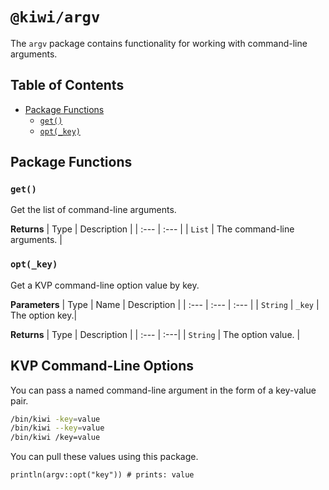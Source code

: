 # `@kiwi/argv`

The `argv` package contains functionality for working with command-line arguments.

## Table of Contents

- [Package Functions](#package-functions)
  - [`get()`](#get)
  - [`opt(_key)`](#opt_key)

## Package Functions

### `get()`
Get the list of command-line arguments.

**Returns**
| Type | Description |
| :--- | :--- |
| `List` | The command-line arguments. |

### `opt(_key)`
Get a KVP command-line option value by key.

**Parameters**
| Type | Name | Description |
| :--- | :--- | :--- |
| `String` | `_key` | The option key.|

**Returns**
| Type | Description |
| :--- | :---|
| `String` | The option value. |

## KVP Command-Line Options

You can pass a named command-line argument in the form of a key-value pair.

```bash
/bin/kiwi -key=value
/bin/kiwi --key=value
/bin/kiwi /key=value
```

You can pull these values using this package.

```kiwi
println(argv::opt("key")) # prints: value
```